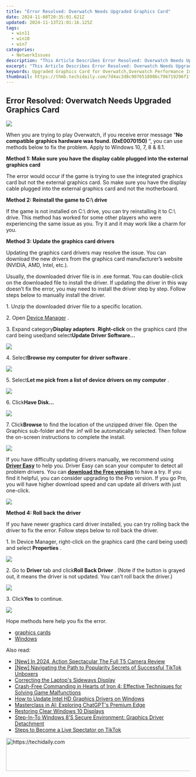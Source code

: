 ```yaml
---
title: "Error Resolved: Overwatch Needs Upgraded Graphics Card"
date: 2024-11-08T20:35:01.621Z
updated: 2024-11-13T21:01:16.125Z
tags:
  - win11
  - win10
  - win7
categories:
  - NetworkIssues
description: "This Article Describes Error Resolved: Overwatch Needs Upgraded Graphics Card"
excerpt: "This Article Describes Error Resolved: Overwatch Needs Upgraded Graphics Card"
keywords: Upgraded Graphics Card for Overwatch,Overwatch Performance Improvement,Solve Overwatch Graphics Errors,Graphics Card Compatibility With Overwatch,Optimize Overwatch Graphics Settings,Overwatch GPU Upgrade Recommendations,Enhance Overwatch Visual Quality
thumbnail: https://thmb.techidaily.com/7d4ac3d8c9076518086c796719296f1fe2886affc5c5baeeba9abc4d1be7fd83.jpg
---
```


## Error Resolved: Overwatch Needs Upgraded Graphics Card

![](https://images.drivereasy.com/wp-content/uploads/2017/05/img_591408431b0ab.png)

 When you are trying to play Overwatch, if you receive error message “**No compatible graphics hardware was found. (0xE0070150)** “, you can use methods below to fix the problem. Apply to Windows 10, 7, 8 & 8.1.

 **Method 1: Make sure you have the display cable plugged into the external graphics card**

 The error would occur if the game is trying to use the integrated graphics card but not the external graphics card. So make sure you have the display cable plugged into the external graphics card and not the motherboard.

 **Method 2: Reinstall the game to C:\\ drive**

 If the game is not installed on C:\\ drive, you can try reinstalling it to C:\\ drive. This method has worked for some other players who were experiencing the same issue as you. Try it and it may work like a charm for you.

 **Method 3: Update the graphics card drivers**

 Updating the graphics card drivers may resolve the issue. You can download the new drivers from the graphics card manufacturer’s website (NVIDIA, AMD, Intel, etc.).

 Usually, the downloaded driver file is in .exe format. You can double-click on the downloaded file to install the driver. If updating the driver in this way doesn’t fix the error, you may need to install the driver step by step. Follow steps below to manually install the driver.

1\. Unzip the downloaded driver file to a specific location.

 2\. Open [Device Manager](https://tools.techidaily.com/drivereasy/download/) .

 3\. Expand category**Display adapters** .**Right-click** on the graphics card (the card being used)and select**Update Driver Software…**

![](https://images.drivereasy.com/wp-content/uploads/2017/05/img_5914141d63e4b.png)

 4\. Select**Browse my computer for driver software** .

![](https://images.drivereasy.com/wp-content/uploads/2017/05/img_591415094a7c9.png)

 5\. Select**Let me pick from a list of device drivers on my computer** .

![](https://images.drivereasy.com/wp-content/uploads/2017/05/img_5914153e7d198.png)

 6\. Click**Have Disk…**

![](https://images.drivereasy.com/wp-content/uploads/2017/05/img_591415be533d2.png)

 7\. Click**Browse** to find the location of the unzipped driver file. Open the Graphics sub-folder and the .inf will be automatically selected. Then follow the on-screen instructions to complete the install.

![](https://images.drivereasy.com/wp-content/uploads/2017/05/img_591415e0ec12e.png)

 If you have difficulty updating drivers manually, we recommend using **[Driver Easy](https://tools.techidaily.com/drivereasy/download/)**  to help you. Driver Easy can scan your computer to detect all problem drivers. You can **[download the Free version](https://tools.techidaily.com/drivereasy/download/)**  to have a try. If you find it helpful, you can consider upgrading to the Pro version. If you go Pro, you will have higher download speed and can update all drivers with just one-click.

![](https://images.drivereasy.com/wp-content/uploads/2017/05/img_591411cd9d0b1.png)

 **Method 4: Roll back the driver**

 If you have newer graphics card driver installed, you can try rolling back the driver to fix the error. Follow steps below to roll back the driver.

 1\. In Device Manager, right-click on the graphics card (the card being used) and select **Properties** .

![](https://images.drivereasy.com/wp-content/uploads/2017/05/img_591419bf4c932.png)

 2\. Go to **Driver** tab and click**Roll Back Driver** . (Note if the button is grayed out, it means the driver is not updated. You can’t roll back the driver.)

![](https://images.drivereasy.com/wp-content/uploads/2017/05/img_591419da20a4b.png)

 3\. Click**Yes** to continue.

![](https://images.drivereasy.com/wp-content/uploads/2017/05/img_59141a228485c.png)

Hope methods here help you fix the error.

* [graphics cards](https://tools.techidaily.com/drivereasy/download/)
* [Windows](https://tools.techidaily.com/drivereasy/download/)

<ins class="adsbygoogle"
     style="display:block"
     data-ad-format="autorelaxed"
     data-ad-client="ca-pub-7571918770474297"
     data-ad-slot="1223367746"></ins>

<ins class="adsbygoogle"
     style="display:block"
     data-ad-client="ca-pub-7571918770474297"
     data-ad-slot="8358498916"
     data-ad-format="auto"
     data-full-width-responsive="true"></ins>

<span class="atpl-alsoreadstyle">Also read:</span>
<div><ul>
<li><a href="https://fox-glue.techidaily.com/new-in-2024-action-spectacular-the-full-t5-camera-review/"><u>[New] In 2024, Action Spectacular The Full T5 Camera Review</u></a></li>
<li><a href="https://extra-guidance.techidaily.com/new-navigating-the-path-to-popularity-secrets-of-successful-tiktok-unboxers/"><u>[New] Navigating the Path to Popularity Secrets of Successful TikTok Unboxers</u></a></li>
<li><a href="https://network-issues.techidaily.com/correcting-the-laptops-sideways-display/"><u>Correcting the Laptop's Sideways Display</u></a></li>
<li><a href="https://win-solutions.techidaily.com/crash-free-commanding-in-hearts-of-iron-4-effective-techniques-for-solving-game-malfunctions/"><u>Crash-Free Commanding in Hearts of Iron 4: Effective Techniques for Solving Game Malfunctions</u></a></li>
<li><a href="https://network-issues.techidaily.com/how-to-update-intel-hd-graphics-drivers-on-windows/"><u>How to Update Intel HD Graphics Drivers on Windows</u></a></li>
<li><a href="https://tech-haven.techidaily.com/masterclass-in-ai-exploring-chatgpts-premium-edge/"><u>Masterclass in AI: Exploring ChatGPT's Premium Edge</u></a></li>
<li><a href="https://network-issues.techidaily.com/restoring-clear-windows-10-displays/"><u>Restoring Clear Windows 10 Displays</u></a></li>
<li><a href="https://network-issues.techidaily.com/step-in-to-windows-8s-secure-environment-graphics-driver-detachment/"><u>Step-In-To Windows 8’S Secure Environment: Graphics Driver Detachment</u></a></li>
<li><a href="https://tiktok-videos.techidaily.com/steps-to-become-a-live-spectator-on-tiktok/"><u>Steps to Become a Live Spectator on TikTok</u></a></li>
</ul></div>

<!-- affiliate ads begin -->
<a href="https://bluettius.sjv.io/c/5597632/2139123/17108" target="_top" id="2139123">
  <img src="//a.impactradius-go.com/display-ad/17108-2139123" border="0" alt="https://techidaily.com" width="728" height="90"/>
</a>
<img height="0" width="0" src="https://bluettius.sjv.io/i/5597632/2139123/17108" style="position:absolute;visibility:hidden;" border="0" />
<!-- affiliate ads end -->

